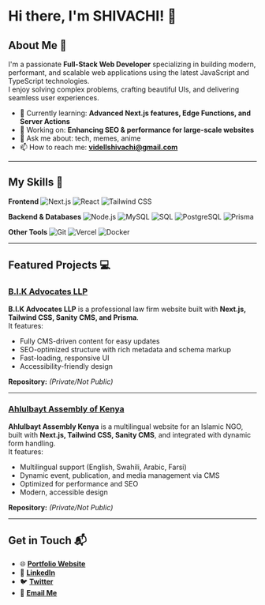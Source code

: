 # Hi there, I'm SHIVACHI! 👋

## About Me 🚀

I'm a passionate **Full-Stack Web Developer** specializing in building modern, performant, and scalable web applications using the latest JavaScript and TypeScript technologies.  
I enjoy solving complex problems, crafting beautiful UIs, and delivering seamless user experiences.

- 🌱 Currently learning: **Advanced Next.js features, Edge Functions, and Server Actions**
- 🔭 Working on: **Enhancing SEO & performance for large-scale websites**
- 💬 Ask me about: tech, memes, anime
- 📫 How to reach me: **videllshivachi@gmail.com**


---

## My Skills 🧠

**Frontend**
![Next.js](https://img.shields.io/badge/-Next.js-000000?style=flat-square&logo=nextdotjs&logoColor=white)
![React](https://img.shields.io/badge/-React-61DAFB?style=flat-square&logo=react&logoColor=black)
![Tailwind CSS](https://img.shields.io/badge/-Tailwind_CSS-38B2AC?style=flat-square&logo=tailwindcss&logoColor=white)

**Backend & Databases**
![Node.js](https://img.shields.io/badge/-Node.js-339933?style=flat-square&logo=node.js&logoColor=white)
![MySQL](https://img.shields.io/badge/-MySQL-4479A1?style=flat-square&logo=mysql&logoColor=white)
![SQL](https://img.shields.io/badge/-SQL-003B57?style=flat-square&logo=databricks&logoColor=white)
![PostgreSQL](https://img.shields.io/badge/-PostgreSQL-336791?style=flat-square&logo=postgresql&logoColor=white)
![Prisma](https://img.shields.io/badge/-Prisma-2D3748?style=flat-square&logo=prisma&logoColor=white)


**Other Tools**
![Git](https://img.shields.io/badge/-Git-F05032?style=flat-square&logo=git&logoColor=white)
![Vercel](https://img.shields.io/badge/-Vercel-000000?style=flat-square&logo=vercel&logoColor=white)
![Docker](https://img.shields.io/badge/-Docker-2496ED?style=flat-square&logo=docker&logoColor=white)

---

## Featured Projects 💻

### [B.I.K Advocates LLP](https://www.bikadvocates.com)

**B.I.K Advocates LLP** is a professional law firm website built with **Next.js, Tailwind CSS, Sanity CMS, and Prisma**.  
It features:
- Fully CMS-driven content for easy updates
- SEO-optimized structure with rich metadata and schema markup
- Fast-loading, responsive UI
- Accessibility-friendly design

**Repository:** *(Private/Not Public)*

---

### [Ahlulbayt Assembly of Kenya](https://www.ahlulbaytassembly.org)

**Ahlulbayt Assembly Kenya** is a multilingual website for an Islamic NGO, built with **Next.js, Tailwind CSS, Sanity CMS**, and integrated with dynamic form handling.  
It features:
- Multilingual support (English, Swahili, Arabic, Farsi)
- Dynamic event, publication, and media management via CMS
- Optimized for performance and SEO
- Modern, accessible design

**Repository:** *(Private/Not Public)*

---

## Get in Touch 📬

- 🌐 **[Portfolio Website](your_portfolio_link)**
- 💼 **[LinkedIn](your_linkedin_link)**
- 🐦 **[Twitter](your_twitter_link)**
- 📧 **[Email Me](mailto:videllshivachi@gmail.com)**

